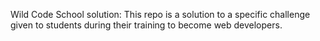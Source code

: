 Wild Code School solution: This repo is a solution to a specific challenge given to students during their training to become web developers.

